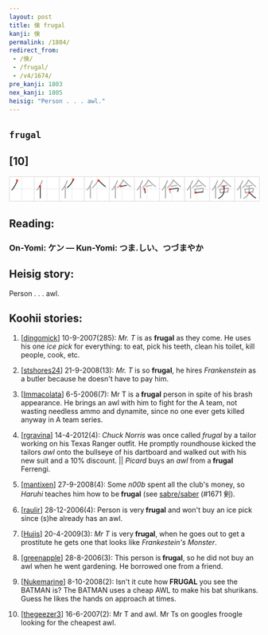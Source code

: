 ```yaml
---
layout: post
title: 倹 frugal
kanji: 倹
permalink: /1804/
redirect_from:
 - /倹/
 - /frugal/
 - /v4/1674/
pre_kanji: 1803
nex_kanji: 1805
heisig: "Person . . . awl."
---
```


## `frugal`

## [10]

<div class="stroke"><img src="../images/E580B9.png" /></div>

## Reading:

### On-Yomi: ケン &mdash; Kun-Yomi: つま.しい、つづまやか

## Heisig story:

Person . . . awl.

## Koohii stories:

1) [<a href="http://kanji.koohii.com/profile/dingomick">dingomick</a>] 10-9-2007(285): <em>Mr. T</em> is as <strong>frugal</strong> as they come. He uses his one <em>ice pick</em> for everything: to eat, pick his teeth, clean his toilet, kill people, cook, etc.

2) [<a href="http://kanji.koohii.com/profile/stshores24">stshores24</a>] 21-9-2008(13): <em>Mr. T</em> is so <strong>frugal</strong>, he hires <em>Frankenstein</em> as a butler because he doesn&#039;t have to pay him.

3) [<a href="http://kanji.koohii.com/profile/Immacolata">Immacolata</a>] 6-5-2006(7): Mr T is a<strong> frugal</strong> person in spite of his brash appearance. He brings an awl with him to fight for the A team, not wasting needless ammo and dynamite, since no one ever gets killed anyway in A team series.

4) [<a href="http://kanji.koohii.com/profile/rgravina">rgravina</a>] 14-4-2012(4): <em>Chuck Norris</em> was once called <em>frugal</em> by a tailor working on his Texas Ranger outfit. He promptly roundhouse kicked the tailors <em>awl</em> onto the bullseye of his dartboard and walked out with his new suit and a 10% discount. || <em>Picard</em> buys an <em>awl</em> from a<strong> frugal</strong> Ferrengi.

5) [<a href="http://kanji.koohii.com/profile/mantixen">mantixen</a>] 27-9-2008(4): Some <em>n00b</em> spent all the club&#039;s money, so <em>Haruhi</em> teaches him how to be<strong> frugal</strong> (see <a href="../v4/1671">sabre/saber</a> (#1671 剣).

6) [<a href="http://kanji.koohii.com/profile/raulir">raulir</a>] 28-12-2006(4): Person is very<strong> frugal</strong> and won&#039;t buy an ice pick since (s)he already has an awl.

7) [<a href="http://kanji.koohii.com/profile/Hujis">Hujis</a>] 20-4-2009(3): <em>Mr T</em> is very<strong> frugal</strong>, when he goes out to get a prostitute he gets one that looks like <em>Frankestein&#039;s Monster</em>.

8) [<a href="http://kanji.koohii.com/profile/greenapple">greenapple</a>] 28-8-2006(3): This person is<strong> frugal</strong>, so he did not buy an awl when he went gardening. He borrowed one from a friend.

9) [<a href="http://kanji.koohii.com/profile/Nukemarine">Nukemarine</a>] 8-10-2008(2): Isn&#039;t it cute how<strong> FRUGAL</strong> you see the BATMAN is? The BATMAN uses a cheap AWL to make his bat shurikans. Guess he likes the hands on approach at times.

10) [<a href="http://kanji.koohii.com/profile/thegeezer3">thegeezer3</a>] 16-6-2007(2): Mr T and awl. Mr Ts on googles froogle looking for the cheapest awl.
